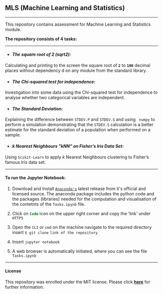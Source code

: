 ## MLS (Machine Learning and Statistics)
---

This repository contains assessment for Machine Learning and Statistics module.

**The repository consists of 4 tasks:**

---

- #### _The square root of 2 (sqrt2):_

Calculating and printing to the screen the square root of **`2`** to **`100`** decimal places without dependency d on any module from the standard library.

- #### _The Chi-squared test for independence:_

Investigation into some data using the Chi-squared test for independence to analyse whether two categorical variables are independent.

- #### _The Standard Deviation:_

Explaining the difference between `STDEV.P` and `STDEV.S` and using ` numpy` to perform a simulation demonstrating that the `STDEV.S` calculation is a better estimate for the standard deviation of a population when performed on a sample. 

- ####  _k Nearest Neighbours "kNN" on Fisher’s Iris Data Set:_

Using `Scikit-Learn` to apply _k_ Nearest Neighbours clustering to Fisher’s famous Iris data set.

---

#### To run the Jupyter Notebook:

1. Download and Install [`Anaconda's`](https://www.anaconda.com/) latest release from it's official and licensed source. The anaconda package includes the python code and the packages (libraries) needed for the computation and visualisation of the contetnts of the `Tasks.ipynb` file.

2. Click on <span style="color:green">**`Code`**</span> icon on the upper right corner and copy the 'link' under `HTTPS` 

3. Open the `CLI` or `cmd` on the machine navigate to the required directory insert `$ git clone` `link of the repository`

4. Insert `jupyter notebook`

5. A web browser is automatically initiated, where you can see the file `Tasks.ipynb`

---
 #### License
 
 This repository was enrolled under the MIT license. Please click [**here**](https://github.com/G00387867/MLS/blob/main/LICENSE) for further information.
